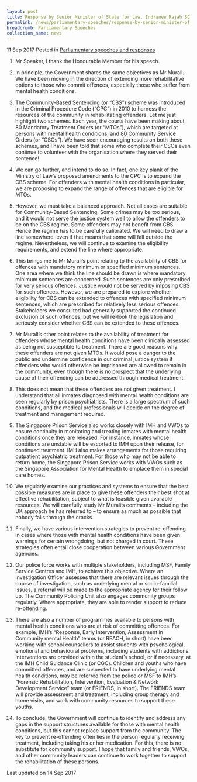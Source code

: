 ```yaml
---
layout: post
title: Response by Senior Minister of State for Law, Indranee Rajah SC, to the Motion for the Adjournment – ‘Community Sentencing and Other Rehabilitative Options’
permalink: /news/parliamentary-speeches/response-by-senior-minister-of-state-for-law--indranee-rajah-sc-
breadcrumb: Parliamentary Speeches
collection_name: news
---
```



11 Sep 2017 Posted in [Parliamentary speeches and responses](/news/parliamentary-speeches)


1. Mr Speaker, I thank the Honourable Member for his speech.

 

2. In principle, the Government shares the same objectives as Mr Murali. We have been moving in the direction of extending more rehabilitative options to those who commit offences, especially those who suffer from mental health conditions.

 

3. The Community-Based Sentencing (or “CBS”) scheme was introduced in the Criminal Procedure Code (“CPC”) in 2010 to harness the resources of the community in rehabilitating offenders. Let me just highlight two schemes. Each year, the courts have been making about 80 Mandatory Treatment Orders (or “MTOs”), which are targeted at persons with mental health conditions; and 80 Community Service Orders (or “CSOs”). We have seen encouraging results on both these schemes, and I have been told that some who complete their CSOs even continue to volunteer with the organisation where they served their sentence!

 

4. We can go further, and intend to do so. In fact, one key plank of the Ministry of Law’s proposed amendments to the CPC is to expand the CBS scheme. For offenders with mental health conditions in particular, we are proposing to expand the range of offences that are eligible for MTOs.

 

5. However, we must take a balanced approach. Not all cases are suitable for Community-Based Sentencing. Some crimes may be too serious, and it would not serve the justice system well to allow the offenders to be on the CBS regime. Some offenders may not benefit from CBS. Hence the regime has to be carefully calibrated. We will need to draw a line somewhere, even if that means that some will fall outside the regime. Nevertheless, we will continue to examine the eligibility requirements, and extend the line where appropriate.

 

6. This brings me to Mr Murali’s point relating to the availability of CBS for offences with mandatory minimum or specified minimum sentences. One area where we think the line should be drawn is where mandatory minimum sentences are concerned. Such sentences are only prescribed for very serious offences. Justice would not be served by imposing CBS for such offences. However, we are prepared to explore whether eligibility for CBS can be extended to offences with specified minimum sentences, which are prescribed for relatively less serious offences. Stakeholders we consulted had generally supported the continued exclusion of such offences, but we will re-look the legislation and seriously consider whether CBS can be extended to these offences.

 

7. Mr Murali’s other point relates to the availability of treatment for offenders whose mental health conditions have been clinically assessed as being not susceptible to treatment. There are good reasons why these offenders are not given MTOs. It would pose a danger to the public and undermine confidence in our criminal justice system if offenders who would otherwise be imprisoned are allowed to remain in the community, even though there is no prospect that the underlying cause of their offending can be addressed through medical treatment.

 

8. This does not mean that these offenders are not given treatment. I understand that all inmates diagnosed with mental health conditions are seen regularly by prison psychiatrists. There is a large spectrum of such conditions, and the medical professionals will decide on the degree of treatment and management required.

 

9. The Singapore Prison Service also works closely with IMH and VWOs to ensure continuity in monitoring and treating inmates with mental health conditions once they are released. For instance, inmates whose conditions are unstable will be escorted to IMH upon their release, for continued treatment. IMH also makes arrangements for those requiring outpatient psychiatric treatment. For those who may not be able to return home, the Singapore Prison Service works with VWOs such as the Singapore Association for Mental Health to emplace them in special care homes.

 

10. We regularly examine our practices and systems to ensure that the best possible measures are in place to give these offenders their best shot at effective rehabilitation, subject to what is feasible given available resources. We will carefully study Mr Murali’s comments – including the UK approach he has referred to – to ensure as much as possible that nobody falls through the cracks.

 

11. Finally, we have various intervention strategies to prevent re-offending in cases where those with mental health conditions have been given warnings for certain wrongdoing, but not charged in court. These strategies often entail close cooperation between various Government agencies.

 

12. Our police force works with multiple stakeholders, including MSF, Family Service Centres and IMH, to achieve this objective. Where an Investigation Officer assesses that there are relevant issues through the course of investigation, such as underlying mental or socio-familial issues, a referral will be made to the appropriate agency for their follow up. The Community Policing Unit also engages community groups regularly. Where appropriate, they are able to render support to reduce re-offending.

 

13. There are also a number of programmes available to persons with mental health conditions who are at risk of committing offences. For example, IMH’s “Response, Early Intervention, Assessment in Community mental Health” teams (or REACH, in short) have been working with school counsellors to assist students with psychological, emotional and behavioural problems, including students with addictions. Interventions are provided within the student’s school, or if necessary, at the IMH Child Guidance Clinic (or CGC). Children and youths who have committed offences, and are suspected to have underlying mental health conditions, may be referred from the police or MSF to IMH’s “Forensic Rehabilitation, Intervention, Evaluation & Network Development Service” team (or FRIENDS, in short). The FRIENDS team will provide assessment and treatment, including group therapy and home visits, and work with community resources to support these youths.

 

14. To conclude, the Government will continue to identify and address any gaps in the support structures available for those with mental health conditions, but this cannot replace support from the community. The key to prevent re-offending often lies in the person regularly receiving treatment, including taking his or her medication. For this, there is no substitute for community support. I hope that family and friends, VWOs, and other community leaders can continue to work together to support the rehabilitation of these persons.


<p class="right-side-updated">Last updated on 14 Sep 2017</p>
